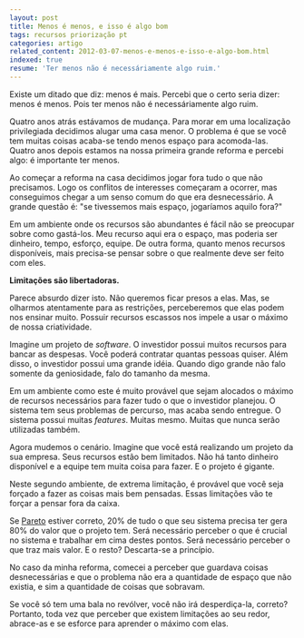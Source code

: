 ```yaml
---
layout: post
title: Menos é menos, e isso é algo bom
tags: recursos priorização pt
categories: artigo
related_content: 2012-03-07-menos-e-menos-e-isso-e-algo-bom.html
indexed: true
resume: 'Ter menos não é necessáriamente algo ruim.'
---
```


Existe um ditado que diz\: menos é mais. Percebi que o certo seria dizer: menos é menos. Pois ter menos não é necessáriamente algo ruim.

Quatro anos atrás estávamos de mudança. Para morar em uma localização privilegiada decidimos alugar uma casa menor. O problema é que se você tem muitas coisas acaba-se tendo menos espaço para acomoda-las. Quatro anos depois estamos na nossa primeira grande reforma e percebi algo: é importante ter menos.

Ao começar a reforma na casa decidimos jogar fora tudo o que não precisamos. Logo os conflitos de interesses começaram a ocorrer, mas conseguimos chegar a um senso comum do que era desnecessário. A grande questão é: "se tivessemos mais espaço, jogaríamos aquilo fora?"

Em um ambiente onde os recursos são abundantes é fácil não se preocupar sobre como gastá-los. Meu recurso aqui era o espaço, mas poderia ser dinheiro, tempo, esforço, equipe. De outra forma, quanto menos recursos disponíveis, mais precisa-se pensar sobre o que realmente deve ser feito com eles.

**Limitações são libertadoras.**

Parece absurdo dizer isto. Não queremos ficar presos a elas. Mas, se olharmos atentamente para as restrições, perceberemos que elas podem nos ensinar muito. Possuir recursos escassos nos impele a usar o máximo de nossa criatividade.

Imagine um projeto de *software*. O investidor possui muitos recursos para bancar as despesas. Você poderá contratar quantas pessoas quiser. Além disso, o investidor possui uma grande idéia. Quando digo grande não falo somente da geniosidade, falo do tamanho da mesma.

Em um ambiente como este é muito provável que sejam alocados o máximo de recursos necessários para fazer tudo o que o investidor planejou. O sistema tem seus problemas de percurso, mas acaba sendo entregue. O sistema possui muitas *features*. Muitas mesmo. Muitas que nunca serão utilizadas também.

Agora mudemos o cenário. Imagine que você está realizando um projeto da sua empresa. Seus recursos estão bem limitados. Não há tanto dinheiro disponível e a equipe tem muita coisa para fazer. E o projeto é gigante.

Neste segundo ambiente, de extrema limitação, é provável que você seja forçado a fazer as coisas mais bem pensadas. Essas limitações vão te forçar a pensar fora da caixa.

Se [Pareto](http://pt.wikipedia.org/wiki/Princípio_de_Pareto) estiver correto, 20% de tudo o que seu sistema precisa ter gera 80% do valor que o projeto tem. Será necessário perceber o que é crucial no sistema e trabalhar em cima destes pontos. Será necessário perceber o que traz mais valor. E o resto? Descarta-se a princípio.

No caso da minha reforma, comecei a perceber que guardava coisas desnecessárias e que o problema não era a quantidade de espaço que não existia, e sim a quantidade de coisas que sobravam.

Se você só tem uma bala no revólver, você não irá desperdiça-la, correto? Portanto, toda vez que perceber que existem limitações ao seu redor, abrace-as e se esforce para aprender o máximo com elas.
